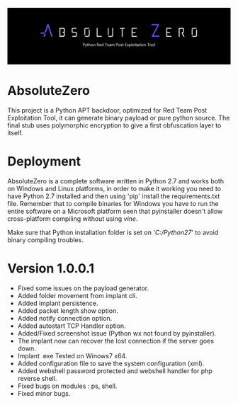 ![AbsoluteZeroImage](screenshots/AbsoluteZero.png)

# AbsoluteZero
This project is a Python APT backdoor, optimized for Red Team Post Exploitation Tool, it can generate binary payload or pure python source. The final stub uses polymorphic encryption to give a first obfuscation layer to itself.

# Deployment

AbsoluteZero is a complete software written in Python 2.7 and works both on Windows and Linux platforms, in order to make it working you need to have Python 2.7 installed and then using 'pip' install the requirements.txt file.
Remember that to compile binaries for Windows you have to run the entire software on a Microsoft platform seen that pyinstaller doesn't allow cross-platform compiling without using _vine_.

Make sure that Python installation folder is set on '_C:/Python27_' to avoid binary compiling troubles.

# Version 1.0.0.1

- Fixed some issues on the payload generator.
- Added folder movement from implant cli.
- Added implant persistence.
- Added packet length show option.
- Added notify connection option.
- Added autostart TCP Handler option.
- Added/Fixed screenshot issue (Python wx not found by pyinstaller).
- The implant now can recover the lost connection if the server goes down.
- Implant .exe Tested on Winows7 x64.
- Added configuration file to save the system configuration (xml).
- Added webshell password protected and webshell handler for php reverse shell.
- Fixed bugs on modules : ps, shell.
- Fixed minor bugs.
